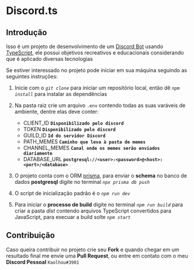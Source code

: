 # Discord.ts

## Introdução
Isso é um projeto de desenvolvimento de um [Discord Bot](https://discord.js.org) usando [TypeScript](https://www.typescriptlang.org), ele possui objetivos recreativos e educacionais considerando que é aplicado diversas tecnologias

Se estiver interessado no projeto pode iniciar em sua máquina seguindo as seguintes instruções:

1. Inicie com o *`git clone`* para iniciar um repositório local, então dê *`npm install`* para instalar as dependências
2. Na pasta raiz crie um arquivo `.env` contendo todas as suas varáveis de ambiente, dentre elas deve conter:

    * CLIENT_ID **`Disponibilizado pelo discord`**
    * TOKEN **`Disponibilizado pelo discord`**
    * GUILD_ID **`Id do servidor Discord`**
    * PATH_MEMES **`Caminho que leva à pasta de memes`**
    * CHANNEL_MEMES **`Canal onde os memes serão enviados diariamente`**
    * DATABASE_URL **`postgresql://<user>:<password>@<host>:<port>/<database>`**

3. O projeto conta com o ORM [prisma](https://www.prisma.io), para enviar o **schema** no banco de dados **postgresql** digite no terminal *`npx prisma db push`*
4. O script de inicialização padrão é o *`npm run dev`*
5. Para iniciar o **processo de build** digite no terminal *`npm run build`* para criar a pasta *dist* contendo arquivos TypeScript convertidos para JavaScript, para execuar a build solte *`npm start`*

## Contribuição
Caso queira contribuir no projeto crie seu **Fork** e quando chegar em um resultado final me envie uma **Pull Request**, ou entre em contato com o meu **Discord Pessoal** `Kaolhou#3901`